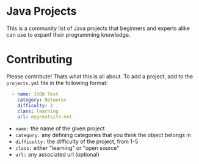 # Java Projects
This is a community list of Java projects that beginners and experts alike can use to expanf their programming knowledge.

# Contributing
Please contribute! Thats what this is all about. To add a project, add to the `projects.yml` file in the following format:

```yaml
  - name: JSON Test
    category: Networks
    difficulty: 2
    class: learning
    url: mygreatsite.net
```
- `name:` the name of the given project
- `category:` any defining categories that you think the object belongs in
- `difficulty:` the difficulty of the project, from 1-5
- `class:` either "learning" or "open source"
- `url:` any associated url (optional)
